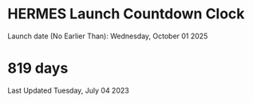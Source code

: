 # HERMES Launch Countdown Clock

Launch date (No Earlier Than): Wednesday, October 01 2025
# 819 days

Last Updated Tuesday, July 04 2023